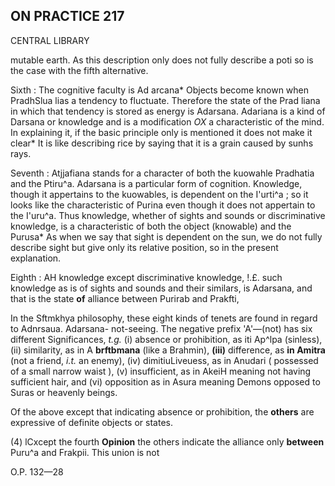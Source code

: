 ## **ON PRACTICE** 217

CENTRAL LIBRARY

mutable earth. As this description only does not fully describe a poti so is the case with the fifth alternative.

Sixth : The cognitive faculty is Ad arcana\* Objects become known when PradhSlua lias a tendency to fluctuate. Therefore the state of the Prad liana in which that tendency is stored as energy is Adarsana. Adariana is a kind of Darsana or knowledge and is a modification *OX* a characteristic of the mind. In explaining it, if the basic principle only is mentioned it does not make it clear\* It is like describing rice by saying that it is a grain caused by sunhs rays.

Seventh : Atjjafiana stands for a character of both the kuowahle Pradhatia and the Ptiru^a. Adarsana is a particular form of cognition. Knowledge, though it appertains to the kuowables, is dependent on the I'urti^a ; so it looks like the characteristic of Purina even though it does not appertain to the I'uru^a. Thus knowledge, whether of sights and sounds or discriminative knowledge, is a characteristic of both the object (knowable) and the Purusa\* As when we say that sight is dependent on the sun, we do not fully describe sight but give only its relative position, so in the present explanation.

Eighth : AH knowledge except discriminative knowledge, !.£. such knowledge as is of sights and sounds and their similars, is Adarsana, and that is the state **of** alliance between Purirab and Prakfti,

In the Sftmkhya philosophy, these eight kinds of tenets are found in regard to Adnrsaua. Adarsana- not-seeing. The negative prefix 'A'—(not) has six different Significances, *t.g.* (i) absence or prohibition, as iti Ap^lpa (sinless), (ii) similarity, as in A **brftbmana** (like a Brahmin), **(iii)** difference, as **in Amitra** (not a friend, *i.t.* an enemy), (iv) dimitiuLiveuess, as in Anudari ( possessed of a small narrow waist ), (v) insufficient, as in AkeiH meaning not having sufficient hair, and (vi) opposition as in Asura meaning Demons opposed to Suras or heavenly beings.

Of the above except that indicating absence or prohibition, the **others** are expressive of definite objects or states.

(4) lCxcept the fourth **Opinion** the others indicate the alliance only **between** Puru^a and Frakpii. This union is not

O.P. 132—28